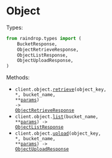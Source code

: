 # Object

Types:

```python
from raindrop.types import (
    BucketResponse,
    ObjectRetrieveResponse,
    ObjectListResponse,
    ObjectUploadResponse,
)
```

Methods:

- <code title="get /v1/object/{bucket_name}/{object_key}">client.object.<a href="./src/raindrop/resources/object.py">retrieve</a>(object_key, \*, bucket_name, \*\*<a href="src/raindrop/types/object_retrieve_params.py">params</a>) -> <a href="./src/raindrop/types/object_retrieve_response.py">ObjectRetrieveResponse</a></code>
- <code title="get /v1/object/{bucket_name}">client.object.<a href="./src/raindrop/resources/object.py">list</a>(bucket_name, \*\*<a href="src/raindrop/types/object_list_params.py">params</a>) -> <a href="./src/raindrop/types/object_list_response.py">ObjectListResponse</a></code>
- <code title="post /v1/object/{bucket_name}/{object_key}">client.object.<a href="./src/raindrop/resources/object.py">upload</a>(object_key, \*, bucket_name, \*\*<a href="src/raindrop/types/object_upload_params.py">params</a>) -> <a href="./src/raindrop/types/object_upload_response.py">ObjectUploadResponse</a></code>
